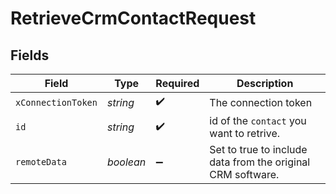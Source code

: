 # RetrieveCrmContactRequest


## Fields

| Field                                                       | Type                                                        | Required                                                    | Description                                                 |
| ----------------------------------------------------------- | ----------------------------------------------------------- | ----------------------------------------------------------- | ----------------------------------------------------------- |
| `xConnectionToken`                                          | *string*                                                    | :heavy_check_mark:                                          | The connection token                                        |
| `id`                                                        | *string*                                                    | :heavy_check_mark:                                          | id of the `contact` you want to retrive.                    |
| `remoteData`                                                | *boolean*                                                   | :heavy_minus_sign:                                          | Set to true to include data from the original CRM software. |